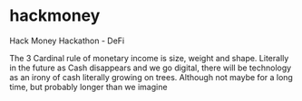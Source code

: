 # hackmoney

Hack Money Hackathon - DeFi

The 3 Cardinal rule of monetary income is size, weight and shape.
Literally in the future as Cash disappears and we go digital, there will be technology as an irony of cash literally growing on trees. Although not maybe for a long time, but probably longer than we imagine
